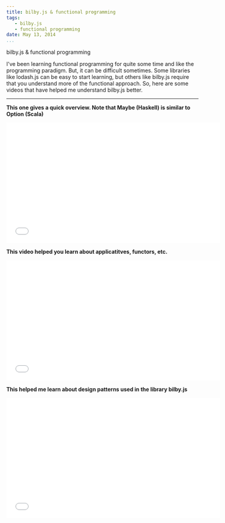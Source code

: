 ```yaml
---
title: bilby.js & functional programming
tags: 
   - bilby.js
   - functional programming
date: May 13, 2014
...
```


bilby.js & functional programming

I've been learning functional programming for quite some time and like the programming paradigm. But, it can be difficult sometimes. Some libraries like lodash.js can be easy to start learning, but others like bilby.js require that you understand more of the functional approach. So, here are some videos that have helped me understand bilby.js better.

---

**This one gives a quick overview. Note that Maybe (Haskell) is similar to Option (Scala)**

<iframe width="560" height="315" src="//www.youtube.com/embed/AvgwKjTPMmM" frameborder="0" allowfullscreen></iframe>

**This video helped you learn about applicatitves, functors, etc.**

<iframe width="560" height="315" src="//www.youtube.com/embed/ww2Z1URx-G0" frameborder="0" allowfullscreen></iframe>

**This helped me learn about design patterns used in the library bilby.js**

<iframe width="560" height="315" src="//www.youtube.com/embed/Mw_Jnn_Y5iA" frameborder="0" allowfullscreen></iframe>
